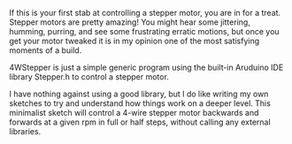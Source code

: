 If this is your first stab at controlling a stepper motor, you are in for a treat. Stepper motors are pretty amazing! You might hear some jittering, humming, purring, and see some frustrating erratic motions, but once you get your motor tweaked it is in my opinion one of the most satisfying moments of a build.

4WStepper is just a simple generic program using the built-in Aruduino IDE library Stepper.h to control a stepper motor.

I have nothing against using a good library, but I do like writing my own sketches to try and understand how things work on a deeper level. This minimalist sketch will control a 4-wire stepper motor backwards and forwards at a given rpm in full or half steps, without calling any external libraries.
